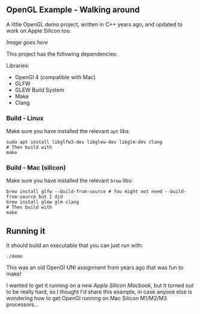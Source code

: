 ## OpenGL Example - Walking around

A little OpenGL demo project, written in C++ years ago, and updated to work on Apple Silicon too.

*Image goes here*

This project has the following dependencies:

Libraries:
- OpenGl 4 (compatible with Mac)
- GLFW
- GLEW
Build System
- Make
- Clang

### Build - Linux

Make sure you have installed the relevant `apt` libs:

``` shell
sudo apt install libglfw3-dev libglew-dev libglm-dev clang
# Then build with
make 
```

### Build - Mac (silicon)

Make sure you have installed the relevant `brew` libs:

``` shell
brew install glfw --build-from-source # You might not need --build-from-source but I did
brew install glew glm clang
# Then build with
make
```

## Running it

It should build an executable that you can just run with:

```
./demo
```

This was an old OpenGl UNI assignment from years ago that was fun to make!

I wanted to get it running on a new *Apple Silicon Macbook*, but it turned out to be really hard, so I thought I'd share this example, in case anyone else is wondering how to get OpenGl running on Mac Silicon M1/M2/M3 processors...


